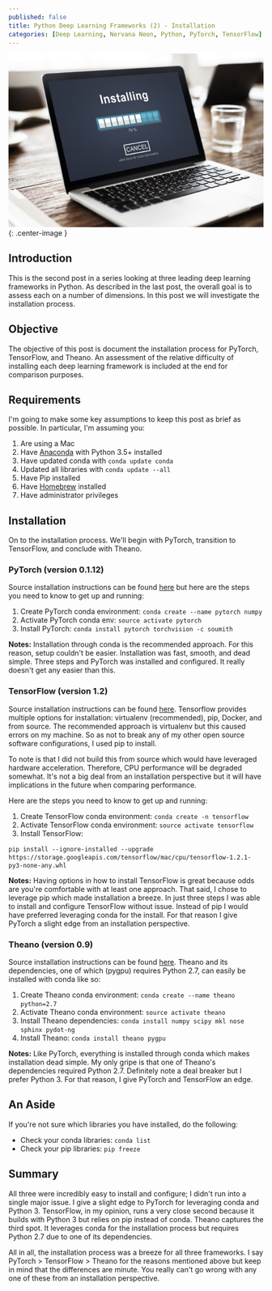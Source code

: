 ```yaml
---
published: false
title: Python Deep Learning Frameworks (2) - Installation
categories: [Deep Learning, Nervana Neon, Python, PyTorch, TensorFlow]
---
```

![](/assets/images/installing.jpeg?raw=true){: .center-image }

## Introduction
This is the second post in a series looking at three leading deep learning frameworks in Python. As described in the last post, the overall goal is to assess each on a number of dimensions. In this post we will investigate the installation process.

## Objective
The objective of this post is document the installation process for PyTorch, TensorFlow, and Theano. An assessment of the relative difficulty of installing each deep learning framework is included at the end for comparison purposes. 

## Requirements
I'm going to make some key assumptions to keep this post as brief as possible. In particular, I'm assuming you:

1. Are using a Mac
2. Have [Anaconda](https://www.continuum.io/downloads) with Python 3.5+ installed
3. Have updated conda with `conda update conda`
4. Updated all libraries with `conda update --all`
5. Have Pip installed
6. Have [Homebrew](https://brew.sh/) installed
7. Have administrator privileges

## Installation 
On to the installation process. We'll begin with PyTorch, transition to TensorFlow, and conclude with Theano. 

### PyTorch (version 0.1.12)
Source installation instructions can be found [here](http://pytorch.org/) but here are the steps you need to know to get up and running:
1. Create PyTorch conda environment: `conda create --name pytorch numpy`
2. Activate PyTorch conda env: `source activate pytorch`
3. Install PyTorch: `conda install pytorch torchvision -c soumith`

**Notes:** Installation through conda is the recommended approach. For this reason, setup couldn't be easier. Installation was fast, smooth, and dead simple. Three steps and PyTorch was installed and configured. It really doesn't get any easier than this. 

### TensorFlow (version 1.2)
Source installation instructions can be found [here](https://www.tensorflow.org/install/install_mac). Tensorflow provides multiple options for installation: virtualenv (recommended), pip, Docker, and from source. The recommended approach is virtualenv but this caused errors on my machine. So as not to break any of my other open source software configurations, I used pip to install. 

To note is that I did not build this from source which would have leveraged hardware acceleration. Therefore, CPU performance will be degraded somewhat. It's not a big deal from an installation perspective but it will have implications in the future when comparing performance.  

Here are the steps you need to know to get up and running:
1. Create TensorFlow conda environment: `conda create -n tensorflow`
2. Activate TensorFlow conda environment: `source activate tensorflow`
3. Install TensorFlow: 
```
pip install --ignore-installed --upgrade https://storage.googleapis.com/tensorflow/mac/cpu/tensorflow-1.2.1-py3-none-any.whl
```

**Notes:** Having options in how to install TensorFlow is great because odds are you're comfortable with at least one approach. That said, I chose to leverage pip which made installation a breeze. In just three steps I was able to install and configure TensorFlow without issue. Instead of pip I would have preferred leveraging conda for the install. For that reason I give PyTorch a slight edge from an installation perspective.  

### Theano (version 0.9)
Source installation instructions can be found [here](http://deeplearning.net/software/theano/install_macos.html). Theano and its dependencies, one of which (pygpu) requires Python 2.7, can easily be installed with conda like so:
1. Create Theano conda environment: `conda create --name theano python=2.7`
2. Activate Theano conda environment: `source activate theano`
3. Install Theano dependencies: `conda install numpy scipy mkl nose sphinx pydot-ng`
3. Install Theano: `conda install theano pygpu`

**Notes:** Like PyTorch, everything is installed through conda which makes installation dead simple. My only gripe is that one of Theano's dependencies required Python 2.7. Definitely note a deal breaker but I prefer Python 3. For that reason, I give PyTorch and TensorFlow an edge.

## An Aside
If you're not sure which libraries you have installed, do the following:
- Check your conda libraries: `conda list`  
- Check your pip libraries: `pip freeze` 

## Summary
All three were incredibly easy to install and configure; I didn't run into a single major issue. I give a slight edge to PyTorch for leveraging conda and Python 3. TensorFlow, in my opinion, runs a very close second because it builds with Python 3 but relies on pip instead of conda. Theano captures the third spot. It leverages conda for the installation process but requires Python 2.7 due to one of its dependencies. 

All in all, the installation process was a breeze for all three frameworks. I say PyTorch > TensorFlow > Theano for the reasons mentioned above but keep in mind that the differences are minute. You really can't go wrong with any one of these from an installation perspective.
